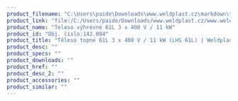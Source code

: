 ```yaml
---
product_filename: "C:\Users\paide\Downloads\www.weldplast.cz\markdown\teleso-topne-61l-3-x-400-v-11-kw-lhs-61l.md"
product_link: "file:/C:/Users/paide/Downloads/www.weldplast.cz/www.weldplast.cz/sk/teleso-topne-61l-3-x-400-v-11-kw-lhs-61l"
product_name: "Teleso výhrevné 61L 3 x 400 V / 11 kW"
product_id: "Obj. číslo:142.084"
product_title: "Těleso topné 61L 3 x 400 V / 11 kW (LHS 61L) | Weldplast"
product_desc: ""
product_specs: ""
product_downloads: ""
product_href: ""
product_desc_2: ""
product_accessories: ""
product_similar: ""
---
```

